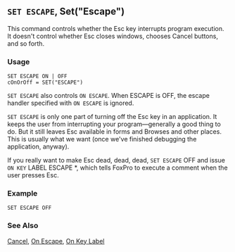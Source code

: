 ## `SET ESCAPE`, Set("Escape")

This command controls whether the Esc key interrupts program execution. It doesn't control whether Esc closes windows, chooses Cancel buttons, and so forth.

### Usage

```foxpro
SET ESCAPE ON | OFF
cOnOrOff = SET("ESCAPE")
```

`SET ESCAPE` also controls `ON ESCAPE`. When ESCAPE is OFF, the escape handler specified with `ON ESCAPE` is ignored.

`SET ESCAPE` is only one part of turning off the Esc key in an application. It keeps the user from interrupting your program&mdash;generally a good thing to do. But it still leaves Esc available in forms and Browses and other places. This is usually what we want (once we've finished debugging the application, anyway).

If you really want to make Esc dead, dead, dead, `SET ESCAPE` OFF and issue `ON KEY` LABEL ESCAPE *, which tells FoxPro to execute a comment when the user presses Esc.

### Example

```foxpro
SET ESCAPE OFF
```
### See Also

[Cancel](s4g225.md), [On Escape](s4g099.md), [On Key Label](s4g100.md)